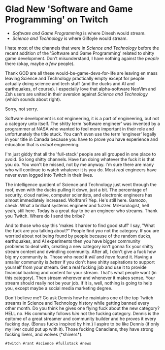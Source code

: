 # Glad New 'Software and Game Programming' on Twitch

* *Software and Game Programming* is where Dinesh would stream.
* *Science and Technology* is where Gilfoyle would stream.

I hate most of the channels that were in *Science and Technology* before
the recent addition of the 'Software and Game Programming' related to
shitty game development. Don't misunderstand, I have nothing against the
*people* there (okay, maybe *a few* people).

Thank GOD are all these would-be-game-devs-for-life are leaving en mass
leaving Science and Technology practically empty except for people
actually doing science and tech stuff (and the ducks and AI and
earthquakes, of course). I especially love that alpha-software NeoVim
and Zsh users are united in their aversion against *Science and
Technology* (which sounds about right).

Sorry, not sorry.

Software development is *not* engineering, it is a part of engineering,
but not a category unto itself. The shitty term 'software engineer' was
invented by a programmer at NASA who wanted to feel more important in
their role and unfortunately the title stuck. You can't even use the
term 'engineer' legally in your title in Canada because you have
to prove you have experience and education that is *actual* engineering.

I'm just giddy that all the 'full-stack' people are all grouped in one
place to avoid. So long shitty channels. Have fun doing whatever the
fuck it is that you do. You won't be missed, not by me anyway. I'm sure
there are many who will continue to watch whatever it is you do. Most
*real* engineers have never even logged into Twitch in their
lives.

The intelligence quotient of Science and Technology just went through
the roof, even with the ducks pulling it down, just a bit. The
percentage of security, cloud native, computer scientists, and
electronic engineers has almost immediately increased. Wolfram? Yep.
He's still here. Gamozo, check. What a brilliant systems engineer and
fuzzer. MrHorologist, hell yeah, still here. Today is a great day to be
an engineer who streams. Thank you Twitch. Where do I send the bribe?

And to those who say this 'makes it harder to find good stuff' I say,
"What the fuck are you talking about?" People find *you* not the
category. If you are worried about not being found by people because of
the random ducks, earthquakes, and AI experiments then you have bigger
community problems to deal with, creating a new category isn't gonna fix
your shitty stream content and dwindling community. After all, I don't
give a fuck how big my community is. Those who need it *will* and *have*
found it. Having a smaller community is *better* if you don't have
shitty aspirations to support yourself from your stream. Get a real
fucking job and use it to provide financial backing and content for your
stream. That's what people want (in this category). Then stream wherever
and whenever it makes sense. Your stream should really not be your job.
If it is, well, nothing is going to help you, except maybe a social
media marketing degree.

Don't believe me? Go ask Dennis how he maintains one of the top Twitch
streams in Science and Technology history while getting banned
every other month. Do you think he gives one flying fuck about the new
category? HELL no. His community follows *him* not the fucking category.
Dennis is the epitome of a great streamer and community builder and he
proves it every fucking day. (Bonus fucks inspired by him.) I aspire to
be like Dennis (if only my liver could put up with it). Those fucking
Canadians, they have strong fucking livers, and wolves (\*shivers\*).

    #twitch #rant #science #fullstack #news
